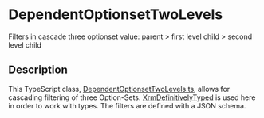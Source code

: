 # DependentOptionsetTwoLevels
Filters in cascade three optionset value: parent > first level child > second level child

## Description

This TypeScript class, [DependentOptionsetTwoLevels.ts](DependentOptionsetTwoLevels/DependentOptionSetTwoLevel.ts), allows for cascading filtering of three Option-Sets. [XrmDefinitivelyTyped](https://github.com/delegateas/XrmDefinitelyTyped) is used here in order to work with types.
The filters are defined with a JSON schema.
